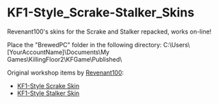 # KF1-Style_Scrake-Stalker_Skins
Revenant100's skins for the Scrake and Stalker repacked, works on-line!

Place the "BrewedPC" folder in the following directory: 
C:\\Users\\\[YourAccountName\]\\Documents\\My Games\\KillingFloor2\\KFGame\\Published\\

Original workshop items by [Revenant100](http://steamcommunity.com/id/Revenant100 "on Steam"):
* [KF1-Style Scrake Skin](http://steamcommunity.com/sharedfiles/filedetails/?id=663418087)
* [KF1-Style Stalker Skin](http://steamcommunity.com/sharedfiles/filedetails/?id=663418171)


